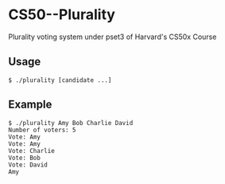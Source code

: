 # CS50--Plurality
Plurality voting system under pset3 of Harvard's CS50x Course
## Usage
```
$ ./plurality [candidate ...]
```
## Example
```
$ ./plurality Amy Bob Charlie David
Number of voters: 5
Vote: Amy
Vote: Amy
Vote: Charlie
Vote: Bob
Vote: David
Amy
```
